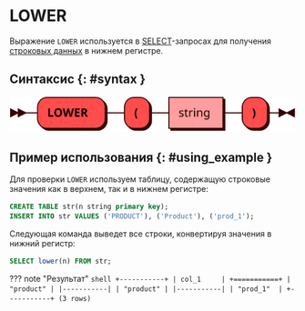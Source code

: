 # LOWER

Выражение `LOWER` используется в [SELECT](select.md)-запросах для
получения [строковых данных](../sql_types.md#text) в нижнем регистре.

## Синтаксис {: #syntax }

![LOWER](../../images/ebnf/lower.svg)

## Пример использования {: #using_example }

Для проверки `LOWER` используем таблицу, содержащую строковые
значения как в верхнем, так и в нижнем регистре:

```sql
CREATE TABLE str(n string primary key);
INSERT INTO str VALUES ('PRODUCT'), ('Product'), ('prod_1');
```

Следующая команда выведет все строки, конвертируя значения в нижний
регистр:

```sql
SELECT lower(n) FROM str;
```

??? note "Результат"
    ```shell
    +-----------+
    | col_1     |
    +===========+
    | "product" |
    |-----------|
    | "product" |
    |-----------|
    | "prod_1"  |
    +-----------+
    (3 rows)
    ```
